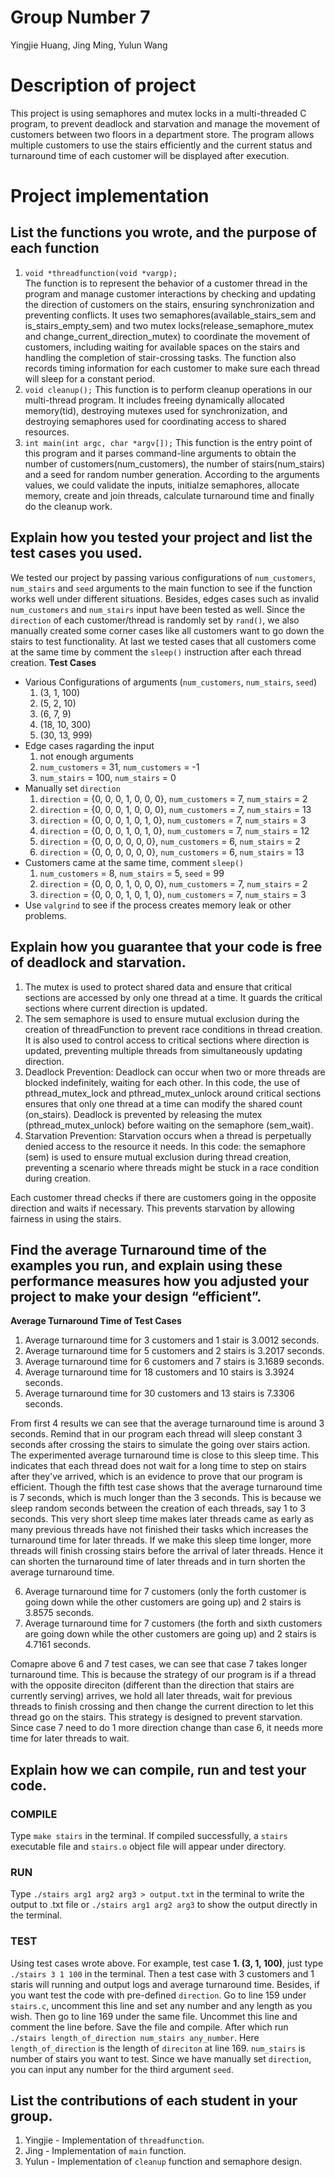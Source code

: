 # Group Number 7 
Yingjie Huang, Jing Ming, Yulun Wang

# Description of project
This project is using semaphores and mutex locks in a multi-threaded C program, to prevent deadlock and starvation and manage the movement of customers between two floors in a department store. The program allows multiple customers to use the stairs efficiently and the current status and turnaround time of each customer will be displayed after execution.

# Project implementation 
## List the functions you wrote, and the purpose of each function  
1. `void *threadfunction(void *vargp);`  
The function is to represent the behavior of a customer thread in the program and manage customer interactions by checking and updating the direction of customers on the stairs, ensuring synchronization and preventing conflicts. It uses two semaphores(available_stairs_sem and is_stairs_empty_sem) and two mutex locks(release_semaphore_mutex and change_current_direction_mutex) to coordinate the movement of customers, including waiting for available spaces on the stairs and handling the completion of stair-crossing tasks. The function also records timing information for each customer to make sure each thread will sleep for a constant period.
2. `void cleanup();`
This function is to perform cleanup operations in our multi-thread program. It includes freeing dynamically allocated memory(tid), destroying mutexes used for synchronization, and destroying semaphores used for coordinating access to shared resources. 
3. `int main(int argc, char *argv[]);` 
This function is the entry point of this program and it parses command-line arguments to obtain the number of customers(num_customers), the number of stairs(num_stairs) and a seed for random number generation. According to the arguments values, we could validate the inputs, initialze semaphores, allocate memory, create and join threads, calculate turnaround time and finally do the cleanup work.

## Explain how you tested your project and list the test cases you used.
We tested our project by passing various configurations of `num_customers`, `num_stairs` and `seed` arguments to the main function to see if the function works well under different situations. Besides, edges cases such as invalid `num_customers` and `num_stairs` input have been tested as well. Since the `direction` of each customer/thread is randomly set by `rand()`, we also manually created some corner cases like all customers want to go down the stairs to test functionality. At last we tested cases that all customers come at the same time by comment the `sleep()` instruction after each thread creation.
**Test Cases**
* Various Configurations of arguments (`num_customers`, `num_stairs`, `seed`)
  1. (3, 1, 100)
  2. (5, 2, 10)
  3. (6, 7, 9)
  4. (18, 10, 300)
  5. (30, 13, 999)
* Edge cases ragarding the input
  1. not enough arguments
  2. `num_customers` = 31, `num_customers` = -1
  3. `num_stairs` = 100, `num_stairs` = 0
* Manually set `direction`
  1. `direction` = {0, 0, 0, 1, 0, 0, 0}, `num_customers` = 7,  `num_stairs` = 2
  2. `direction` = {0, 0, 0, 1, 0, 0, 0}, `num_customers` = 7,  `num_stairs` = 13
  3. `direction` = {0, 0, 0, 1, 0, 1, 0}, `num_customers` = 7,  `num_stairs` = 3
  4. `direction` = {0, 0, 0, 1, 0, 1, 0}, `num_customers` = 7,  `num_stairs` = 12
  5. `direction` = {0, 0, 0, 0, 0, 0}, `num_customers` = 6,  `num_stairs` = 2
  6. `direction` = {0, 0, 0, 0, 0, 0}, `num_customers` = 6,  `num_stairs` = 13
* Customers came at the same time, comment `sleep()`
  1. `num_customers` = 8,  `num_stairs` = 5, `seed` = 99
  2. `direction` = {0, 0, 0, 1, 0, 0, 0}, `num_customers` = 7,  `num_stairs` = 2
  3. `direction` = {0, 0, 0, 1, 0, 1, 0}, `num_customers` = 7,  `num_stairs` = 3
* Use `valgrind` to see if the process creates memory leak or other problems.

## Explain how you guarantee that your code is free of deadlock and starvation.
1. The mutex is used to protect shared data and ensure that critical sections are accessed by only one thread at a time. It guards the critical sections where current direction is updated.
2. The sem semaphore is used to ensure mutual exclusion during the creation of threadFunction to prevent race conditions in thread creation. It is also used to control access to critical sections where direction is updated, preventing multiple threads from simultaneously updating direction.
3. Deadlock Prevention:
Deadlock can occur when two or more threads are blocked indefinitely, waiting for each other. In this code, the use of pthread_mutex_lock and pthread_mutex_unlock around critical sections ensures that only one thread at a time can modify the shared count (on_stairs). Deadlock is prevented by releasing the mutex (pthread_mutex_unlock) before waiting on the semaphore (sem_wait).
4. Starvation Prevention:
Starvation occurs when a thread is perpetually denied access to the resource it needs. In this code: the semaphore (sem) is used to ensure mutual exclusion during thread creation, preventing a scenario where threads might be stuck in a race condition during creation.

Each customer thread checks if there are customers going in the opposite direction and waits if necessary. This prevents starvation by allowing fairness in using the stairs.

## Find the average Turnaround time of the examples you run, and explain using these performance measures how you adjusted your project to make your design “efficient”.
**Average Turnaround Time of Test Cases**
1. Average turnaround time for 3 customers and 1 stair is 3.0012 seconds.
2. Average turnaround time for 5 customers and 2 stairs is 3.2017 seconds.
3. Average turnaround time for 6 customers and 7 stairs is 3.1689 seconds.
4. Average turnaround time for 18 customers and 10 stairs is 3.3924 seconds.
5. Average turnaround time for 30 customers and 13 stairs is 7.3306 seconds.

From first 4 results we can see that the average turnaround time is around 3 seconds. Remind that in our program each thread will sleep constant 3 seconds after crossing the stairs to simulate the going over stairs action. The experimented average turnaround time is close to this sleep time. This indicates that each thread does not wait for a long time to step on stairs after they've arrived, which is an evidence to prove that our program is efficient. Though the fifth test case shows that the average turnaround time is 7 seconds, which is much longer than the 3 seconds. This is because we sleep random seconds between the creation of each threads, say 1 to 3 seconds. This very short sleep time makes later threads came as early as many previous threads have not finished their tasks which increases the turnaround time for later threads. If we make this sleep time longer, more threads will finish crossing stairs before the arrival of later threads. Hence it can shorten the turnaround time of later threads and in turn shorten the average turnaround time.

6. Average turnaround time for 7 customers (only the forth customer is going down while the other customers are going up) and 2 stairs is 3.8575 seconds.
7. Average turnaround time for 7 customers (the forth and sixth customers are going down while the other customers are going up) and 2 stairs is 4.7161 seconds.

Comapre above 6 and 7 test cases, we can see that case 7 takes longer turnaround time. This is because the strategy of our program is if a thread with the opposite direciton (different than the direction that stairs are currently serving) arrives, we hold all later threads, wait for previous threads to finish crossing and then change the current direction to let this thread go on the stairs. This strategy is designed to prevent starvation. Since case 7 need to do 1 more direction change than case 6, it needs more time for later threads to wait.

## Explain how we can compile, run and test your code.
### COMPILE
Type `make stairs` in the terminal. If compiled successfully, a `stairs` executable file and `stairs.o` object file will appear under directory.
### RUN
Type `./stairs arg1 arg2 arg3 > output.txt` in the terminal to write the output to .txt file or `./stairs arg1 arg2 arg3` to show the output directly in the terminal.
### TEST
Using test cases wrote above. For example, test case **1. (3, 1, 100)**, just type `./stairs 3 1 100` in the terminal. Then a test case with 3 customers and 1 staris will running and output logs and average turnaround time.
Besides, if you want test the code with pre-defined `direction`. Go to line 159 under `stairs.c`, uncomment this line and set any number and any length as you wish. Then go to line 169 under the same file. Uncommet this line and comment the line before. Save the file and compile. After which run `./stairs length_of_direction num_stairs any_number`. Here `length_of_direction` is the length of `direciton` at line 169. `num_stairs` is number of stairs you want to test. Since we have manually set `direction`, you can input any number for the third argument `seed`.  

## List the contributions of each student in your group.
1. Yingjie - Implementation of `threadfunction`.
2. Jing - Implementation of `main` function.
3. Yulun - Implementation of `cleanup` function and semaphore design.
